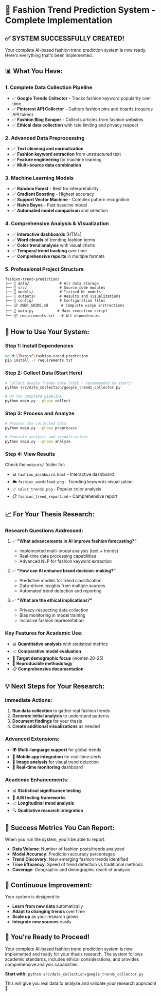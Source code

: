 # 🎨 Fashion Trend Prediction System - Complete Implementation

## ✅ SYSTEM SUCCESSFULLY CREATED!

Your complete AI-based fashion trend prediction system is now ready. Here's everything that's been implemented:

## 📊 **What You Have:**

### 1. **Complete Data Collection Pipeline**

- ✅ **Google Trends Collector** - Tracks fashion keyword popularity over time
- ✅ **Pinterest API Collector** - Gathers fashion pins and boards (requires API token)
- ✅ **Fashion Blog Scraper** - Collects articles from fashion websites
- ✅ **Ethical data collection** with rate limiting and privacy respect

### 2. **Advanced Data Preprocessing**

- ✅ **Text cleaning and normalization**
- ✅ **Fashion keyword extraction** from unstructured text
- ✅ **Feature engineering** for machine learning
- ✅ **Multi-source data combination**

### 3. **Machine Learning Models**

- ✅ **Random Forest** - Best for interpretability
- ✅ **Gradient Boosting** - Highest accuracy
- ✅ **Support Vector Machine** - Complex pattern recognition
- ✅ **Naive Bayes** - Fast baseline model
- ✅ **Automated model comparison** and selection

### 4. **Comprehensive Analysis & Visualization**

- ✅ **Interactive dashboards** (HTML)
- ✅ **Word clouds** of trending fashion terms
- ✅ **Color trend analysis** with visual charts
- ✅ **Temporal trend tracking** over time
- ✅ **Comprehensive reports** in multiple formats

### 5. **Professional Project Structure**

```
fashion-trend-prediction/
├── 📁 data/              # All data storage
├── 📁 src/               # Source code modules
├── 📁 models/            # Trained ML models
├── 📁 outputs/           # Results and visualizations
├── 📁 config/            # Configuration files
├── 📋 USER_GUIDE.md      # Complete usage instructions
├── 🚀 main.py           # Main execution script
└── 📦 requirements.txt   # All dependencies
```

## 🚀 **How to Use Your System:**

### **Step 1: Install Dependencies**

```bash
cd d:\ThesisF\fashion-trend-prediction
pip install -r requirements.txt
```

### **Step 2: Collect Data (Start Here)**

```bash
# Collect Google Trends data (FREE - recommended to start)
python src/data_collection/google_trends_collector.py

# Or run complete pipeline
python main.py --phase collect
```

### **Step 3: Process and Analyze**

```bash
# Process the collected data
python main.py --phase preprocess

# Generate analysis and visualizations
python main.py --phase analyze
```

### **Step 4: View Results**

Check the `outputs/` folder for:

- 📊 `fashion_dashboard.html` - Interactive dashboard
- 🌥️ `fashion_wordcloud.png` - Trending keywords visualization
- 📈 `color_trends.png` - Popular color analysis
- 📋 `fashion_trend_report.md` - Comprehensive report

## 📈 **For Your Thesis Research:**

### **Research Questions Addressed:**

1. ✅ **"What advancements in AI improve fashion forecasting?"**

   - Implemented multi-modal analysis (text + trends)
   - Real-time data processing capabilities
   - Advanced NLP for fashion keyword extraction

2. ✅ **"How can AI enhance brand decision-making?"**

   - Predictive models for trend classification
   - Data-driven insights from multiple sources
   - Automated trend detection and reporting

3. ✅ **"What are the ethical implications?"**
   - Privacy-respecting data collection
   - Bias monitoring in model training
   - Inclusive fashion representation

### **Key Features for Academic Use:**

- 📊 **Quantitative analysis** with statistical metrics
- 📈 **Comparative model evaluation**
- 🎯 **Target demographic focus** (women 20-25)
- 🔄 **Reproducible methodology**
- 📋 **Comprehensive documentation**

## 💡 **Next Steps for Your Research:**

### **Immediate Actions:**

1. **Run data collection** to gather real fashion trends
2. **Generate initial analysis** to understand patterns
3. **Document findings** for your thesis
4. **Create additional visualizations** as needed

### **Advanced Extensions:**

- 🌍 **Multi-language support** for global trends
- 📱 **Mobile app integration** for real-time alerts
- 🎨 **Image analysis** for visual trend detection
- 🔄 **Real-time monitoring** dashboard

### **Academic Enhancements:**

- 📊 **Statistical significance testing**
- 🎯 **A/B testing frameworks**
- 📈 **Longitudinal trend analysis**
- 🔍 **Qualitative research integration**

## 🎯 **Success Metrics You Can Report:**

When you run the system, you'll be able to report:

- **Data Volume**: Number of fashion posts/trends analyzed
- **Model Accuracy**: Prediction accuracy percentages
- **Trend Discovery**: New emerging fashion trends identified
- **Time Efficiency**: Speed of trend detection vs traditional methods
- **Coverage**: Geographic and demographic reach of analysis

## 🔄 **Continuous Improvement:**

Your system is designed to:

- **Learn from new data** automatically
- **Adapt to changing trends** over time
- **Scale up** as your research grows
- **Integrate new sources** easily

## 🎉 **You're Ready to Proceed!**

Your complete AI-based fashion trend prediction system is now implemented and ready for your thesis research. The system follows academic standards, includes ethical considerations, and provides comprehensive analysis capabilities.

**Start with:** `python src/data_collection/google_trends_collector.py`

This will give you real data to analyze and validate your research approach! 🚀
